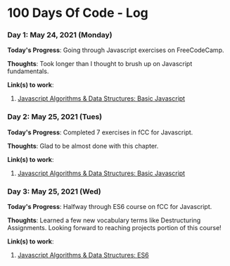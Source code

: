 # 100 Days Of Code - Log

### Day 1: May 24, 2021 (Monday)

**Today's Progress**: Going through Javascript exercises on FreeCodeCamp.

**Thoughts**: Took longer than I thought to brush up on Javascript fundamentals. 

**Link(s) to work**:
1. [Javascript Algorithms & Data Structures: Basic Javascript](https://www.freecodecamp.org/learn/javascript-algorithms-and-data-structures/basic-javascript/profile-lookup)

### Day 2: May 25, 2021 (Tues)

**Today's Progress**: Completed 7 exercises in fCC for Javascript. 

**Thoughts**: Glad to be almost done with this chapter. 

**Link(s) to work**:
1. [Javascript Algorithms & Data Structures: Basic Javascript](https://www.freecodecamp.org/learn/javascript-algorithms-and-data-structures/basic-javascript/generate-random-fractions-with-javascript)

### Day 3: May 25, 2021 (Wed)

**Today's Progress**: Halfway through ES6 course on fCC for Javascript. 

**Thoughts**: Learned a few new vocabulary terms like Destructuring Assignments. Looking forward to reaching projects portion of this course!

**Link(s) to work**:
1. [Javascript Algorithms & Data Structures: ES6](https://www.freecodecamp.org/learn/javascript-algorithms-and-data-structures#es6)
